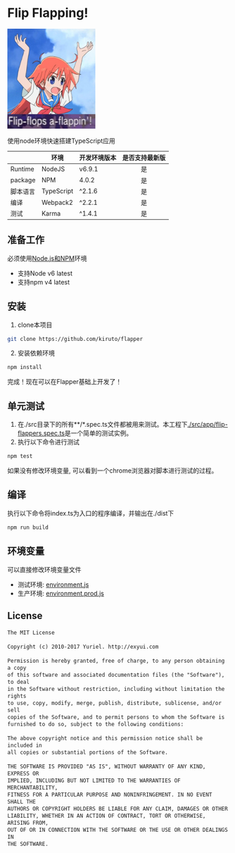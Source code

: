# Flip Flapping!
<img src="art/cover.jpg" alt="Papika" width="200"/>

使用node环境快速搭建TypeScript应用

|          | 环境       | 开发环境版本 | 是否支持最新版 |
|----------|------------|--------------|:--------------:|
| Runtime  | NodeJS     | v6.9.1       |       是       |
| package  | NPM        | 4.0.2        |       是       |
| 脚本语言 | TypeScript | ^2.1.6       |       是       |
| 编译     | Webpack2   | ^2.2.1       |       是       |
| 测试     | Karma      | ^1.4.1       |       是       |

## 准备工作
必须使用[Node.js和NPM](https://nodejs.org/en/)环境
- 支持Node v6 latest
- 支持npm v4 latest

## 安装
1. clone本项目
```bash
git clone https://github.com/kiruto/flapper
```
2. 安装依赖环境
```bash
npm install
```

完成！现在可以在Flapper基础上开发了！

## 单元测试
1. 在./src目录下的所有**/*.spec.ts文件都被用来测试。本工程下[./src/app/flip-flappers.spec.ts](src/app/flip-flappers.spec.ts)是一个简单的测试实例。
2. 执行以下命令进行测试
```bash
npm test
```
如果没有修改环境变量, 可以看到一个chrome浏览器对脚本进行测试的过程。

## 编译
执行以下命令将index.ts为入口的程序编译，并输出在./dist下
```bash
npm run build
```

## 环境变量
可以直接修改环境变量文件
- 测试环境: [environment.js](config/environment.js)
- 生产环境: [environment.prod.js](config/environment.prod.js)

## License
```text
The MIT License

Copyright (c) 2010-2017 Yuriel. http://exyui.com

Permission is hereby granted, free of charge, to any person obtaining a copy
of this software and associated documentation files (the "Software"), to deal
in the Software without restriction, including without limitation the rights
to use, copy, modify, merge, publish, distribute, sublicense, and/or sell
copies of the Software, and to permit persons to whom the Software is
furnished to do so, subject to the following conditions:

The above copyright notice and this permission notice shall be included in
all copies or substantial portions of the Software.

THE SOFTWARE IS PROVIDED "AS IS", WITHOUT WARRANTY OF ANY KIND, EXPRESS OR
IMPLIED, INCLUDING BUT NOT LIMITED TO THE WARRANTIES OF MERCHANTABILITY,
FITNESS FOR A PARTICULAR PURPOSE AND NONINFRINGEMENT. IN NO EVENT SHALL THE
AUTHORS OR COPYRIGHT HOLDERS BE LIABLE FOR ANY CLAIM, DAMAGES OR OTHER
LIABILITY, WHETHER IN AN ACTION OF CONTRACT, TORT OR OTHERWISE, ARISING FROM,
OUT OF OR IN CONNECTION WITH THE SOFTWARE OR THE USE OR OTHER DEALINGS IN
THE SOFTWARE.
```